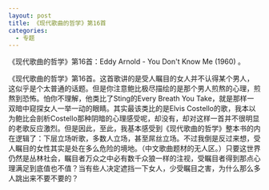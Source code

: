 ```yaml
---
layout: post
title: 《现代歌曲的哲学》第16首
categories:
  - 专题
---
```

<!--more-->
《现代歌曲的哲学》第16首：Eddy Arnold - You Don't Know Me (1960) 。

《现代歌曲的哲学》第16首。这首歌讲的是受人瞩目的女人并不认得某个男人，这似乎是个太普通的话题。但是你注意鲍比极尽描绘的是那个男人煎熬的心理，煎熬到恐怖。怕你不理解，他类比了Sting的Every Breath You Take，就是那样一双暗中窥探女人一举一动的眼睛。其实最该类比的是Elvis Costello的歌，我本以为鲍比会剖析Costello那种阴暗的心理感受呢，却没有，却对这样一首并不很明显的老歌反应激烈。但是因此，至此，我基本感受到《现代歌曲的哲学》整本书的内在逻辑了：下层立场听歌，多数人立场，甚至屌丝立场。不过我倒是反过来想，受人瞩目的女性其实是处在多么危险的境地。（中文歌曲题材的无人区。）只要这世界仍然是丛林社会，瞩目者万众之中必有数千众狼一样的注视，受瞩目者得到那点心理满足到底值也不值？当有些人决定遮挡一下女人，少受瞩目之害，为什么那么多人跳出来不要不要的？
